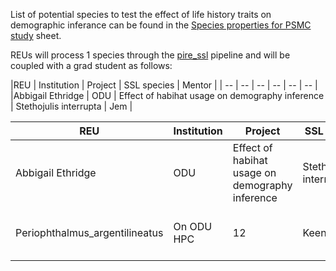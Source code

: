 List of potential species to test the effect of life history traits on demographic inferance can be found in the [Species properties for PSMC study](https://docs.google.com/spreadsheets/d/1tqMv7CpAdvsZi8Izi8mZp5efSnAsTzIuZDRS1KeV9Bk/edit#gid=0) sheet.


REUs will process 1 species through the [pire_ssl](https://github.com/philippinespire/pire_ssl_data_processing) pipeline and will be coupled with a grad student as follows:

|REU  | Institution  | Project | SSL species | Mentor |
| -- | -- | -- | -- | -- | -- | 
|Abbigail Ethridge | ODU | Effect of habihat usage on demography inference | Stethojulis interrupta | Jem |

|REU | Institution | Project | SSL species | Mentor |
| --- | --- | --- | --- | --- |
|Abbigail Ethridge | ODU | Effect of habihat usage on demography inference | Stethojulis interrupta | Jem |
|Periophthalmus_argentilineatus | On ODU HPC | 12 | Keenan/Chris | probe development pipeline in progress |


